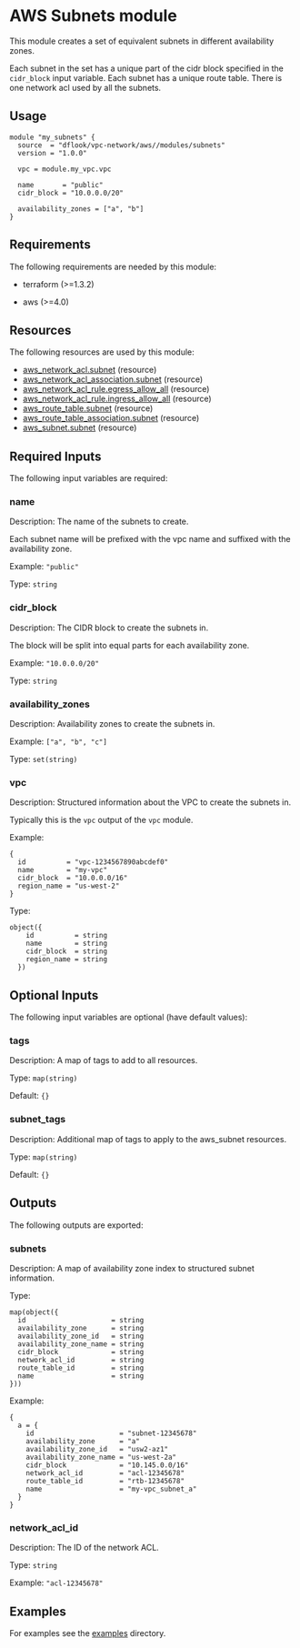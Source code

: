 # AWS Subnets module

This module creates a set of equivalent subnets in different availability zones.

Each subnet in the set has a unique part of the cidr block specified in the `cidr_block` input variable.
Each subnet has a unique route table.
There is one network acl used by all the subnets.

## Usage

```hcl
module "my_subnets" {
  source  = "dflook/vpc-network/aws//modules/subnets"
  version = "1.0.0"

  vpc = module.my_vpc.vpc

  name       = "public"
  cidr_block = "10.0.0.0/20"

  availability_zones = ["a", "b"]
}
```

<!-- BEGIN_TF_DOCS -->
## Requirements

The following requirements are needed by this module:

- terraform (>=1.3.2)

- aws (>=4.0)

## Resources

The following resources are used by this module:

- [aws_network_acl.subnet](https://registry.terraform.io/providers/hashicorp/aws/latest/docs/resources/network_acl) (resource)
- [aws_network_acl_association.subnet](https://registry.terraform.io/providers/hashicorp/aws/latest/docs/resources/network_acl_association) (resource)
- [aws_network_acl_rule.egress_allow_all](https://registry.terraform.io/providers/hashicorp/aws/latest/docs/resources/network_acl_rule) (resource)
- [aws_network_acl_rule.ingress_allow_all](https://registry.terraform.io/providers/hashicorp/aws/latest/docs/resources/network_acl_rule) (resource)
- [aws_route_table.subnet](https://registry.terraform.io/providers/hashicorp/aws/latest/docs/resources/route_table) (resource)
- [aws_route_table_association.subnet](https://registry.terraform.io/providers/hashicorp/aws/latest/docs/resources/route_table_association) (resource)
- [aws_subnet.subnet](https://registry.terraform.io/providers/hashicorp/aws/latest/docs/resources/subnet) (resource)

## Required Inputs

The following input variables are required:

### name

Description: The name of the subnets to create.

Each subnet name will be prefixed with the vpc name and suffixed with the availability zone.

Example: `"public"`

Type: `string`

### cidr\_block

Description: The CIDR block to create the subnets in.

The block will be split into equal parts for each availability zone.

Example: `"10.0.0.0/20"`

Type: `string`

### availability\_zones

Description: Availability zones to create the subnets in.

Example: `["a", "b", "c"]`

Type: `set(string)`

### vpc

Description: Structured information about the VPC to create the subnets in.

Typically this is the `vpc` output of the `vpc` module.

Example:
```
{
  id          = "vpc-1234567890abcdef0"
  name        = "my-vpc"
  cidr_block  = "10.0.0.0/16"
  region_name = "us-west-2"
}
```

Type:

```hcl
object({
    id          = string
    name        = string
    cidr_block  = string
    region_name = string
  })
```

## Optional Inputs

The following input variables are optional (have default values):

### tags

Description: A map of tags to add to all resources.

Type: `map(string)`

Default: `{}`

### subnet\_tags

Description: Additional map of tags to apply to the aws\_subnet resources.

Type: `map(string)`

Default: `{}`

## Outputs

The following outputs are exported:

### subnets

Description: A map of availability zone index to structured subnet information.

Type:
```hcl
map(object({
  id                     = string
  availability_zone      = string
  availability_zone_id   = string
  availability_zone_name = string
  cidr_block             = string
  network_acl_id         = string
  route_table_id         = string
  name                   = string
}))
```

Example:
```hcl
{
  a = {
    id                     = "subnet-12345678"
    availability_zone      = "a"
    availability_zone_id   = "usw2-az1"
    availability_zone_name = "us-west-2a"
    cidr_block             = "10.145.0.0/16"
    network_acl_id         = "acl-12345678"
    route_table_id         = "rtb-12345678"
    name                   = "my-vpc_subnet_a"
  }
}
```

### network\_acl\_id

Description: The ID of the network ACL.

Type: `string`

Example: `"acl-12345678"`
<!-- END_TF_DOCS -->

## Examples

For examples see the [examples](https://github.com/dflook/terraform-aws-vpc-network/tree/main/examples) directory.